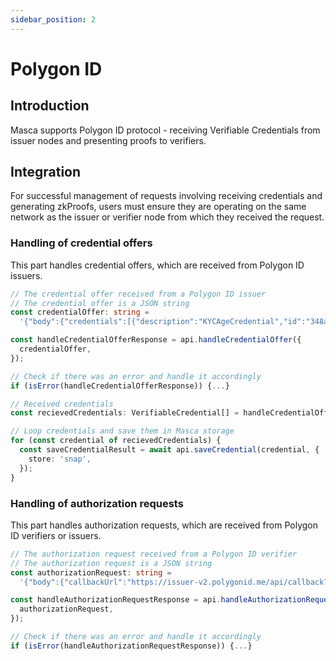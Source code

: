 ```yaml
---
sidebar_position: 2
---
```


# Polygon ID

## Introduction

Masca supports Polygon ID protocol - receiving Verifiable Credentials from issuer nodes and presenting proofs to verifiers.

## Integration

For successful management of requests involving receiving credentials and generating zkProofs, users must ensure they are operating on the same network as the issuer or verifier node from which they received the request.

### Handling of credential offers

This part handles credential offers, which are received from Polygon ID issuers.

```typescript
// The credential offer received from a Polygon ID issuer
// The credential offer is a JSON string
const credentialOffer: string =
  '{"body":{"credentials":[{"description":"KYCAgeCredential","id":"348a8620-40fd-11ee-beda-0242ac1d0006"}],"url":"https://dev.polygonid.me/api/v1/agent"},"from":"did:polygonid:polygon:amoy:2qLPqvayNQz9TA2r5VPxUugoF18teGU583zJ859wfy","id":"3a0fbba4-601c-4773-baca-0b8f0cfc7f43","thid":"3a0fbba4-601c-4773-baca-0b8f0cfc7f43","to":"did:polygonid:polygon:main:2q6KWUhghmPGRuh8GFMzDX3EYp1WVspWN9ZdQEk4D2","typ":"application/iden3comm-plain-json","type":"https://iden3-communication.io/credentials/1.0/offer"}';

const handleCredentialOfferResponse = api.handleCredentialOffer({
  credentialOffer,
});

// Check if there was an error and handle it accordingly
if (isError(handleCredentialOfferResponse)) {...}

// Received credentials
const recievedCredentials: VerifiableCredential[] = handleCredentialOfferResponse.data;

// Loop credentials and save them in Masca storage
for (const credential of recievedCredentials) {
  const saveCredentialResult = await api.saveCredential(credential, {
    store: 'snap',
  });
}
```

### Handling of authorization requests

This part handles authorization requests, which are received from Polygon ID verifiers or issuers.

```typescript
// The authorization request received from a Polygon ID verifier
// The authorization request is a JSON string
const authorizationRequest: string =
  '{"body":{"callbackUrl":"https://issuer-v2.polygonid.me/api/callback?sessionId=334944","reason":"test flow","scope":[]},"from":"did:polygonid:polygon:amoy:2qLPqvayNQz9TA2r5VPxUugoF18teGU583zJ859wfy","id":"ea786170-f45f-4f13-b631-c4a7bbc03905","thid":"ea786170-f45f-4f13-b631-c4a7bbc03905","typ":"application/iden3comm-plain-json","type":"https://iden3-communication.io/authorization/1.0/request"}';

const handleAuthorizationRequestResponse = api.handleAuthorizationRequest({
  authorizationRequest,
});

// Check if there was an error and handle it accordingly
if (isError(handleAuthorizationRequestResponse)) {...}
```

